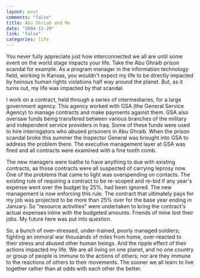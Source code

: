 ```yaml
--- 
layout: post
comments: "false"
title: Abu Ghriab and Me
date: "2004-11-20"
link: "false"
categories: life
---
```

You never fully appreciate just how interconnected we all are until some event on the world stage impacts your life. Take the  Abu Ghraib prison scandal for example. As a program manager in the information technology field, working in Kansas, you wouldn't expect my life to be directly impacted by heinous human rights violations half way around the planet. But, as it turns out, my life was impacted by that scandal.

I work on a contract, held through a series of intermediaries, for a large government agency. This agency worked with GSA (the General Service Agency) to manage contracts and make payments against them. GSA also oversaw funds being transfered between various branches of the military and independent service providers in Iraq. Some of these funds were used to hire interrogators who abused prisoners in Abu Ghraib. When the prison scandal broke this summer the Inspector General was brought into GSA to address the problem there. The executive management layer at GSA was fired and all contracts were examined with a fine tooth comb.

The new managers were loathe to have anything to due with existing contracts, as those contracts were all suspected of carrying leprosy now. One of the problems that came to light was overspending on contacts. The existing rule of requiring a contract to be re-scoped and re-bid if any year's expense went over the budget by 25%, had been ignored. The new management is now enforcing this rule. The contract that ultimately pays for my job was projected to be more than 25% over for the base year ending in January. So "resource activities" were undertaken to bring the contract's actual expenses inline with the budgeted amounts. Friends of mine lost their jobs. My future here was put into question.

So, a bunch of over-stressed, under-trained, poorly managed soldiers; fighting an immoral war thousands of miles from home, over-reacted to their stress and abused other human beings. And the ripple effect of their actions impacted my life. We are all living on one planet, and no one country or group of people is immune to the actions of others; nor are they immune to the reactions of others to their movements. The sooner we all learn to live together rather than at odds with each other the better.
